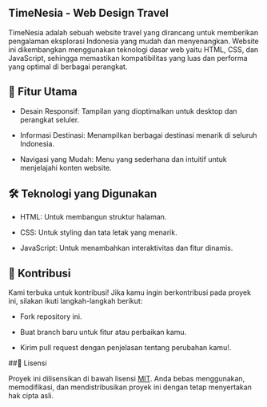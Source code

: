 ## TimeNesia - Web Design Travel
TimeNesia adalah sebuah website travel yang dirancang untuk memberikan pengalaman eksplorasi Indonesia yang mudah dan menyenangkan. Website ini dikembangkan menggunakan teknologi dasar web yaitu HTML, CSS, dan JavaScript, sehingga memastikan kompatibilitas yang luas dan performa yang optimal di berbagai perangkat.

## 🎯 Fitur Utama
- Desain Responsif: Tampilan yang dioptimalkan untuk desktop dan perangkat seluler.

- Informasi Destinasi: Menampilkan berbagai destinasi menarik di seluruh Indonesia.

- Navigasi yang Mudah: Menu yang sederhana dan intuitif untuk menjelajahi konten website.

## 🛠 Teknologi yang Digunakan

- HTML: Untuk membangun struktur halaman.

- CSS: Untuk styling dan tata letak yang menarik.

- JavaScript: Untuk menambahkan interaktivitas dan fitur dinamis.

## 🤝 Kontribusi

Kami terbuka untuk kontribusi! Jika kamu ingin berkontribusi pada proyek ini, silakan ikuti langkah-langkah berikut:

- Fork repository ini.

- Buat branch baru untuk fitur atau perbaikan kamu.

- Kirim pull request dengan penjelasan tentang perubahan kamu!.

##📜 Lisensi

Proyek ini dilisensikan di bawah lisensi [MIT](https://choosealicense.com/licenses/mit/). Anda bebas menggunakan, memodifikasi, dan mendistribusikan proyek ini dengan tetap menyertakan hak cipta asli.

